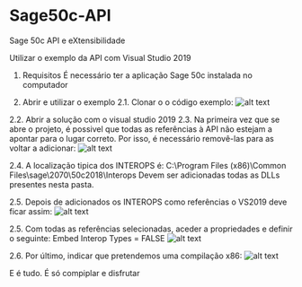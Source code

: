 # Sage50c-API
Sage 50c API e eXtensibilidade

Utilizar o exemplo da API com Visual Studio 2019

1. Requisitos
É necessário ter a aplicação Sage 50c instalada no computador

2. Abrir e utilizar o exemplo
2.1. Clonar o o código exemplo:
![alt text](https://github.com/sage-portugal/50c-API/doc/images/clone.png)

2.2. Abrir a solução com o visual studio 2019
2.3. Na primeira vez que se abre o projeto, é possivel que todas as referências à API não estejam a apontar para o lugar correto.
Por isso, é necessário removê-las para as voltar a adicionar:
![alt text](https://github.com/sage-portugal/50c-API/doc/images/refsRemove.png)

2.4. A localização tipica dos INTEROPS é:
C:\Program Files (x86)\Common Files\sage\2070\50c2018\Interops
Devem ser adicionadas todas as DLLs presentes nesta pasta.

2.5. Depois de adicionados os INTEROPS como referências o VS2019 deve ficar assim:
![alt text](https://github.com/sage-portugal/50c-API/doc/images/refs.png)

2.5. Com todas as referências selecionadas, aceder a propriedades e definir o seguinte:
Embed Interop Types = FALSE
![alt text](https://github.com/sage-portugal/50c-API/doc/images/embedinterops.png)

2.6. Por último, indicar que pretendemos uma compilação x86:
![alt text](https://github.com/sage-portugal/50c-API/doc/images/x86.png)

E é tudo. É só compiplar e disfrutar
